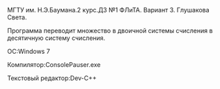 МГТУ им. Н.Э.Баумана.2 курс.ДЗ №1 ФЛиТА. Вариант 3.
Глушакова Света.

Программа переводит множество в двоичной системы счисления в десятичную систему счисления.


OC:Windows 7

Компилятор:ConsolePauser.exe

Текстовый редактор:Dev-C++
